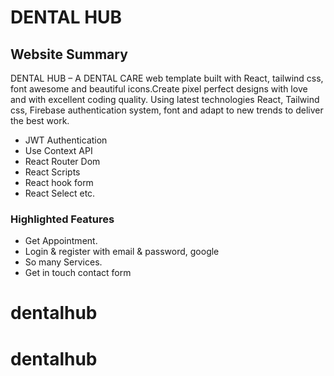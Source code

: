 # DENTAL HUB


## Website Summary

 DENTAL HUB – A DENTAL CARE web template built with React, tailwind css, font awesome and beautiful icons.Create pixel perfect designs with love and with excellent coding quality.
Using latest technologies React, Tailwind css, Firebase authentication system, font and adapt to new trends to deliver the best work.

- JWT Authentication
- Use Context API
- React Router Dom
- React Scripts
- React hook form
- React Select etc.

### Highlighted Features

- Get Appointment.
- Login & register with email & password,  google
- So many Services.
- Get in touch contact form


# dentalhub
# dentalhub
